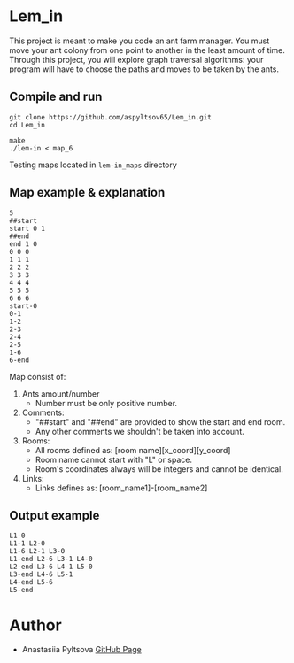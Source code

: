 # Lem_in
This project is meant to make you code an ant farm manager. You must move your ant colony from one point to another in the least amount of time. Through this project, you will explore graph traversal algorithms: your program will have to choose the paths and moves to be taken by the ants.

## Compile and run
```
git clone https://github.com/aspyltsov65/Lem_in.git
cd Lem_in
```
```
make
./lem-in < map_6
```
Testing maps located in `lem-in_maps` directory

## Map example & explanation
```
5
##start
start 0 1
##end
end 1 0
0 0 0
1 1 1
2 2 2
3 3 3
4 4 4
5 5 5
6 6 6
start-0
0-1
1-2
2-3
2-4
2-5
1-6
6-end
```
Map consist of:

1. Ants amount/number
   - Number must be only positive number.
2. Comments:
   - "##start" and "##end" are provided to show the start and end room.
   - Any other comments we shouldn't be taken into account.
3. Rooms:
   - All rooms defined as: [room name][x_coord][y_coord]
   - Room name cannot start with "L" or space.
   - Room's coordinates always will be integers and cannot be identical.
4. Links:
   - Links defines as: [room_name1]-[room_name2]

## Output example
```
L1-0
L1-1 L2-0
L1-6 L2-1 L3-0
L1-end L2-6 L3-1 L4-0
L2-end L3-6 L4-1 L5-0
L3-end L4-6 L5-1
L4-end L5-6
L5-end
```

# Author
- Anastasiia Pyltsova [GitHub Page](https://github.com/aspyltsov65)
